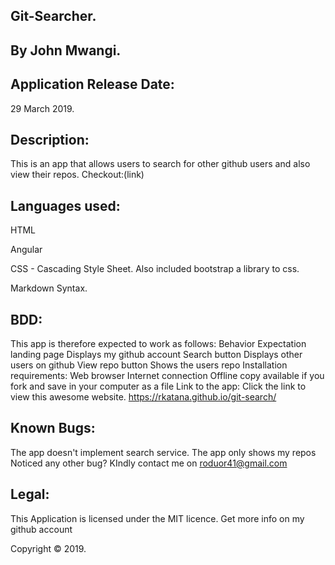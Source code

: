 ## Git-Searcher.

## By John Mwangi.

## Application Release Date:
29 March 2019.

## Description:

This is an app that allows users to search for other github users and also view their repos. Checkout:(link)

## Languages used:
HTML

Angular

CSS - Cascading Style Sheet. Also included bootstrap a library to css.

Markdown Syntax.

## BDD:
This app is therefore expected to work as follows:
Behavior	Expectation
landing page	Displays my github account
Search button	Displays other users on github
View repo button	Shows the users repo
Installation requirements:
Web browser
Internet connection Offline copy available if you fork and save in your computer as a file
Link to the app:
Click the link to view this awesome website. https://rkatana.github.io/git-search/

## Known Bugs:
The app doesn't implement search service. The app only shows my repos Noticed any other bug? KIndly contact me on roduor41@gmail.com

## Legal:
This Application is licensed under the MIT licence. Get more info on my github account

Copyright © 2019.
